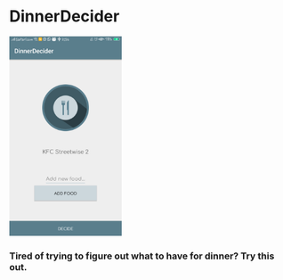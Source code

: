# DinnerDecider
<img  src="dinnerdecider.png" height="40%" width="40%">


### Tired of trying to figure out what to have for dinner? Try this out.

